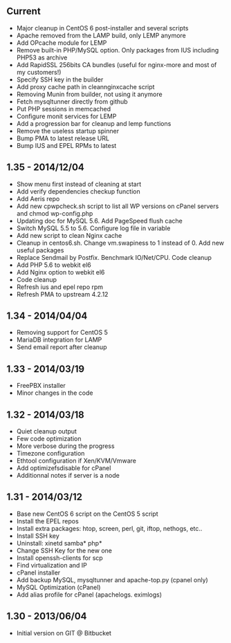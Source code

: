 ## Current

- Major cleanup in CentOS 6 post-installer and several scripts
- Apache removed from the LAMP build, only LEMP anymore
- Add OPcache module for LEMP
- Remove built-in PHP/MySQL option. Only packages from IUS including PHP53 as archive
- Add RapidSSL 256bits CA bundles (useful for nginx-more and most of my customers!)
- Specify SSH key in the builder
- Add proxy cache path in cleannginxcache script
- Removing Munin from builder, not using it anymore
- Fetch mysqltunner directly from github
- Put PHP sessions in memcached
- Configure monit services for LEMP
- Add a progression bar for cleanup and lemp functions
- Remove the useless startup spinner
- Bump PMA to latest release URL
- Bump IUS and EPEL RPMs to latest

## 1.35 - 2014/12/04

- Show menu first instead of cleaning at start
- Add verify dependencies checkup function
- Add Aeris repo
- Add new cpwpcheck.sh script to list all WP versions on cPanel servers and chmod wp-config.php
- Updating doc for MySQL 5.6. Add PageSpeed flush cache
- Switch MySQL 5.5 to 5.6. Configure log file in variable
- Add new script to clean Nginx cache
- Cleanup in centos6.sh. Change vm.swapiness to 1 instead of 0. Add new useful packages
- Replace Sendmail by Postfix. Benchmark IO/Net/CPU. Code cleanup
- Add PHP 5.6 to webkit el6
- Add Nginx option to webkit el6
- Code cleanup
- Refresh ius and epel repo rpm
- Refresh PMA to upstream 4.2.12

## 1.34 - 2014/04/04

- Removing support for CentOS 5
- MariaDB integration for LAMP
- Send email report after cleanup

## 1.33 - 2014/03/19

- FreePBX installer
- Minor changes in the code

## 1.32 - 2014/03/18

- Quiet cleanup output
- Few code optimization
- More verbose during the progress
- Timezone configuration
- Ethtool configuration if Xen/KVM/Vmware
- Add optimizefsdisable for cPanel
- Additionnal notes if server is a node

## 1.31 - 2014/03/12

- Base new CentOS 6 script on the CentOS 5 script
- Install the EPEL repos
- Install extra packages: htop, screen, perl, git, iftop, nethogs, etc..
- Install SSH key
- Uninstall: xinetd samba* php*
- Change SSH Key for the new one
- Install openssh-clients for scp
- Find virtualization and IP
- cPanel installer
- Add backup MySQL, mysqltunner and apache-top.py (cpanel only)
- MySQL Optimization (cPanel)
- Add alias profile for cPanel (apachelogs. eximlogs)

## 1.30 - 2013/06/04
- Initial version on GIT @ Bitbucket